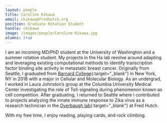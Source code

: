 ```yaml
---
layout: people
title: Caroline Kikawa
email: ckikawa@fredhutch.org
position: Graduate Rotation Student
handle: ckikawa
image: /images/people/Caroline-Kikawa.jpg
alumni: true
---
```


I am an incoming MD/PhD student at the University of Washington and a summer rotation student. My projects in the Ha lab revolve around adapting and leveraging existing computational methods to identify transcription factor binding site activity in metastatic breast cancer. Originally from Seattle, I graduated from [Barnard College](https://barnard.edu/){:target="_blank"} in New York, NY in 2018 with a major in Cellular and Molecular Biology. As an undergrad, I worked in Laura Johnston’s group at the Columbia University Medical Center investigating the role of Toll-signaling during phenomenon known as cell competition. After graduating, I returned to Seattle where I contributed to projects analyzing the innate immune response to Zika virus as a research technician in the [Overbaugh lab](https://research.fhcrc.org/overbaugh/en.html){:target="_blank"} at Fred Hutch. 

With my free time, I enjoy reading, playing cards, and rock climbing. 
